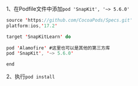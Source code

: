 1、在Podfile文件中添加`pod 'SnapKit', '~> 5.6.0'`

```swift
source 'https://github.com/CocoaPods/Specs.git'
platform:ios,'17.2'

target 'SnapKitLearn' do
 
pod 'Alamofire' #这里也可以是其他的第三方库
pod 'SnapKit', '~> 5.6.0'

end
```

2、执行`pod install`

